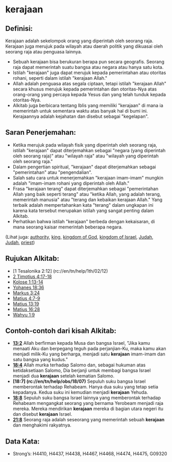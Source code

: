 # kerajaan

## Definisi:

Kerajaan adalah sekelompok orang yang diperintah oleh seorang raja. Kerajaan juga merujuk pada wilayah atau daerah politik yang dikuasai oleh seorang raja atau penguasa lainnya.

* Sebuah kerajaan bisa berukuran berapa pun secara geografis. Seorang raja dapat memerintah suatu bangsa atau negara atau hanya satu kota.
* Istilah "kerajaan" juga dapat merujuk kepada pemerintahan atau otoritas rohani, seperti dalam istilah "kerajaan Allah."
* Allah adalah penguasa atas segala ciptaan, tetapi istilah "kerajaan Allah" secara khusus merujuk kepada pemerintahan dan otoritas-Nya atas orang-orang yang percaya kepada Yesus dan yang telah tunduk kepada otoritas-Nya.
* Alkitab juga berbicara tentang Iblis yang memiliki "kerajaan" di mana ia memerintah untuk sementara waktu atas banyak hal di bumi ini. Kerajaannya adalah kejahatan dan disebut sebagai "kegelapan".

## Saran Penerjemahan:

* Ketika merujuk pada wilayah fisik yang diperintah oleh seorang raja, istilah "kerajaan" dapat diterjemahkan sebagai "negara (yang diperintah oleh seorang raja)" atau "wilayah raja" atau "wilayah yang diperintah oleh seorang raja."
* Dalam pengertian spiritual, "kerajaan" dapat diterjemahkan sebagai "pemerintahan" atau "pengendalian".
* Salah satu cara untuk menerjemahkan "kerajaan imam-imam" mungkin adalah "imam-imam rohani yang diperintah oleh Allah."
* Frasa "kerajaan terang" dapat diterjemahkan sebagai "pemerintahan Allah yang baik seperti terang" atau "ketika Allah, yang adalah terang, memerintah manusia" atau "terang dan kebaikan kerajaan Allah." Yang terbaik adalah mempertahankan kata "terang" dalam ungkapan ini karena kata tersebut merupakan istilah yang sangat penting dalam Alkitab.
* Perhatikan bahwa istilah "kerajaan" berbeda dengan kekaisaran, di mana seorang kaisar memerintah beberapa negara.

(Lihat juga: [authority](../kt/authority.md), [king](../other/king.md), [kingdom of God](../kt/kingdomofgod.md), [kingdom of Israel](../names/kingdomofisrael.md), [Judah](../names/judah.md), [Judah](../names/kingdomofjudah.md), [priest](../kt/priest.md))

## Rujukan Alkitab:

* [1 Tesalonika 2:12] (rc://en/tn/help/1th/02/12)
* [2 Timotius 4:17-18](rc://en/tn/help/2ti/04/17)
* [Kolose 1:13-14](rc://en/tn/help/col/01/13)
* [Yohanes 18:36](rc://en/tn/help/jhn/18/36)
* [Markus 3:24](rc://en/tn/help/mrk/03/24)
* [Matius 4:7-9](rc://en/tn/help/mat/04/07)
* [Matius 13:19](rc://en/tn/help/mat/13/19)
* [Matius 16:28](rc://en/tn/help/mat/16/28)
* [Wahyu 1:9](rc://en/tn/help/rev/01/09)

## Contoh-contoh dari kisah Alkitab:

* __[13:2](rc://en/tn/help/obs/13/02)__ Allah berfirman kepada Musa dan bangsa Israel, "Jika kamu menaati Aku dan berpegang teguh pada perjanjian-Ku, maka kamu akan menjadi milik-Ku yang berharga, menjadi satu __kerajaan__ imam-imam dan satu bangsa yang kudus."
* __[18:4](rc://en/tn/help/obs/18/04)__ Allah murka terhadap Salomo dan, sebagai hukuman atas ketidaksetiaan Salomo, Dia berjanji untuk membagi bangsa Israel menjadi dua __kerajaan__ setelah kematian Salomo.
* __[18:7] (rc://en/tn/help/obs/18/07)__ Sepuluh suku bangsa Israel memberontak terhadap Rehabeam. Hanya dua suku yang tetap setia kepadanya. Kedua suku ini kemudian menjadi __kerajaan__ Yehuda.
* __[18:8](rc://en/tn/help/obs/18/08)__ Sepuluh suku bangsa Israel lainnya yang memberontak terhadap Rehabeam mengangkat seorang yang bernama Yerobeam menjadi raja mereka. Mereka mendirikan __kerajaan__ mereka di bagian utara negeri itu dan disebut __kerajaan__ Israel.
* __[21:8](rc://en/tn/help/obs/21/08)__ Seorang raja adalah seseorang yang memerintah sebuah __kerajaan__ dan menghakimi rakyatnya.

## Data Kata:

* Strong’s: H4410, H4437, H4438, H4467, H4468, H4474, H4475, G09320
